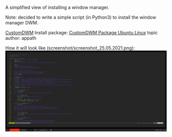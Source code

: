 A simplified view of installing a window manager.

Note: decided to write a simple script (in Python3) to install the window manager DWM.

[CustomDWM](https://github.com/appath/CustomDWM)
Install package: [CustomDWM Package Ubuntu Linux](https://github.com/appath/CustomDWM/releases)
topic author: appath

How it will look like (screenshot/screenshot_25.05.2021.png):
![Custom DWM window manager](screenshot/screenshot_25.05.2021.png)
